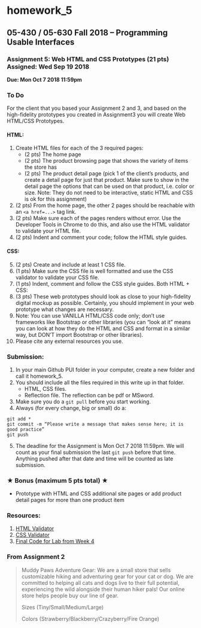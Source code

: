 # homework_5
 
## 05-430 / 05-630 Fall 2018 – Programming Usable Interfaces
### Assignment 5: Web HTML and CSS Prototypes (21 pts) Assigned: Wed Sep 19 2018
**Due: Mon Oct 7 2018 11:59pm**
 
### To Do
 For the client that you based your Assignment 2 and 3, and based on the high-fidelity prototypes you created in Assignment3 you will create Web HTML/CSS Prototypes.
 
#### HTML:
1. Create HTML files for each of the 3 required pages:
   - (2 pts) The home page
   - (2 pts) The product browsing page that shows the variety of items the store has
   - (2 pts) The product detail page (pick 1 of the client’s products, and create a detail page for just that product. Make sure to show in the detail page the options that can be used on that product, i.e. color or size. Note: They do not need to be interactive, static HTML and CSS is ok for this assignment)
2. (2 pts) From the home page, the other 2 pages should be reachable with an ```<a href=...>``` tag link.
3. (2 pts) Make sure each of the pages renders without error. Use the Developer Tools in Chrome to do this, and also use the HTML validator to validate your HTML file.
4. (2 pts) Indent and comment your code; follow the HTML style guides.

#### CSS:
5. (2 pts) Create and include at least 1 CSS file.
6. (1 pts) Make sure the CSS file is well formatted and use the CSS validator to validate your CSS file.
7. (1 pts) Indent, comment and follow the CSS style guides. Both HTML + CSS:
8. (3 pts) These web prototypes should look as close to your high-fidelity digital mockup as possible. Certainly, you should implement in your web prototype what changes are necessary.
9. Note: You can use VANILLA HTML/CSS code only; don’t use frameworks like Bootstrap or other libraries (you can “look at it” means you can look at how they do the HTML and CSS and format in a similar way, but DON’T import Bootstrap or other libraries).
10. Please cite any external resources you use.
 
### Submission:
1. In your main Github PUI folder in your computer, create a new folder and call it homework_5​.
2. You should include all the files required in this write up in that folder.
   - HTML, CSS files.
   - Reflection file. The reflection can be pdf or MSword.
3. Make sure you do a ```git pull``` before you start working.
4. Always (for every change, big or small) do a:
```
git add *
git commit -m “Please write a message that makes sense here; it is good practice”
git push
```
5. The deadline for the Assignment is Mon Oct 7 2018 11:59pm. We will count as your final submission the last ```git push``` before that time. Anything pushed after that date and time will be counted as late submission.
 
### ★ Bonus (maximum 5 pts total) ★
- Prototype with HTML and CSS additional site pages or add product detail pages for more than one product item
 
### Resources​:
1. [HTML Validator](https://validator.w3.org)
2. [CSS Validator](https://jigsaw.w3.org/css-validator/)
3. [Final Code for Lab from Week 4](https://github.com/FranceskaXhakaj/pui-2018/tree/master/week4_final_code)

### From Assignment 2
> Muddy Paws Adventure Gear: We are a small store that sells customizable hiking and adventuring gear for your cat or dog. We are committed to helping all cats and dogs live to their full potential, experiencing the wild alongside their human hiker pals! Our online store helps people buy our line of gear.
>
> Sizes (Tiny/Small/Medium/Large)
>
> Colors (Strawberry/Blackberry/Crazyberry/Fire Orange)